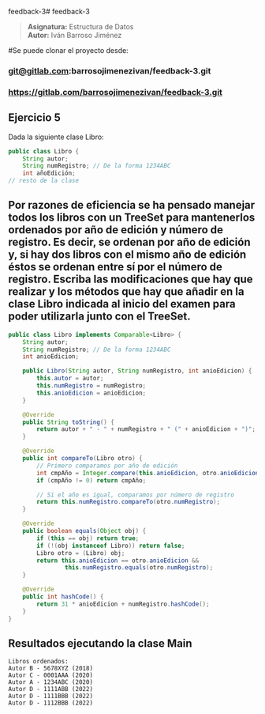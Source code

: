 feedback-3# feedback-3

> **Asignatura:** Estructura de Datos  
> **Autor:** Iván Barroso Jiménez

#Se puede clonar el proyecto desde:

### git@gitlab.com:barrosojimenezivan/feedback-3.git

### https://gitlab.com/barrosojimenezivan/feedback-3.git

##                                             

## Ejercicio 5

Dada la siguiente clase Libro:

```java
public class Libro {
    String autor;
    String numRegistro; // De la forma 1234ABC
    int añoEdición;
// resto de la clase
```

## Por razones de eficiencia se ha pensado manejar todos los libros con un TreeSet para mantenerlos ordenados por año de edición y número de registro. Es decir, se ordenan por año de edición y, si hay dos libros con el mismo año de edición éstos se ordenan entre sí por el número de registro. Escriba las modificaciones que hay que realizar y los métodos que hay que añadir en la clase Libro indicada al inicio del examen para poder utilizarla junto con el TreeSet.

```java
public class Libro implements Comparable<Libro> {
    String autor;
    String numRegistro; // De la forma 1234ABC
    int anioEdicion;

    public Libro(String autor, String numRegistro, int anioEdicion) {
        this.autor = autor;
        this.numRegistro = numRegistro;
        this.anioEdicion = anioEdicion;
    }

    @Override
    public String toString() {
        return autor + " - " + numRegistro + " (" + anioEdicion + ")";
    }

    @Override
    public int compareTo(Libro otro) {
        // Primero comparamos por año de edición
        int cmpAño = Integer.compare(this.anioEdicion, otro.anioEdicion);
        if (cmpAño != 0) return cmpAño;

        // Si el año es igual, comparamos por número de registro
        return this.numRegistro.compareTo(otro.numRegistro);
    }

    @Override
    public boolean equals(Object obj) {
        if (this == obj) return true;
        if (!(obj instanceof Libro)) return false;
        Libro otro = (Libro) obj;
        return this.anioEdicion == otro.anioEdicion &&
                this.numRegistro.equals(otro.numRegistro);
    }

    @Override
    public int hashCode() {
        return 31 * anioEdicion + numRegistro.hashCode();
    }
}

```

## Resultados ejecutando la clase Main

```text
Libros ordenados:  
Autor B - 5678XYZ (2018)  
Autor C - 0001AAA (2020)  
Autor A - 1234ABC (2020)  
Autor D - 1111ABB (2022)  
Autor D - 1111BBB (2022)  
Autor D - 1112BBB (2022)  
```